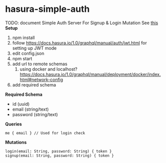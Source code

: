 # hasura-simple-auth

TODO: document
Simple Auth Server For Signup &amp; Login Mutation
See [this](https://github.com/BretFisher/node-docker-good-defaults)
**Setup**

1. npm install
1. follow https://docs.hasura.io/1.0/graphql/manual/auth/jwt.html for setting up JWT mode
1. edit config.json
1. npm start
1. add url to remote schemas
   1. using docker and localhost? https://docs.hasura.io/1.0/graphql/manual/deployment/docker/index.html#network-config
1. add required schema

**Required Schema**

- id (uuid)
- email (string/text)
- password (string/text)

**Queries**

```
me { email } // Used for login check
```

**Mutations**

```
login(email: String, password: String) { token }
signup(email: String, password: String) { token }
```
